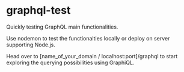 # graphql-test
Quickly testing GraphQL main functionalities.

Use nodemon to test the functionalties locally or deploy on server supporting Node.js.

Head over to [name_of_your_domain / localhost:port]/graphql to start exploring the querying possibilities using GraphiQL.
